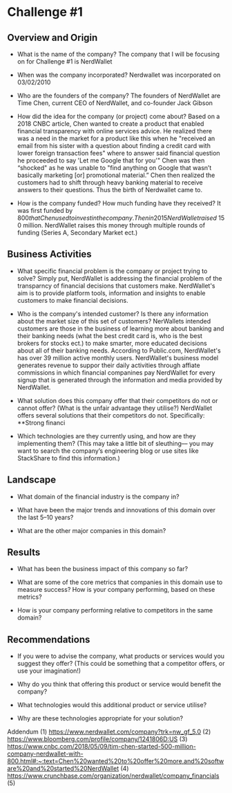 # Challenge #1

## Overview and Origin

* What is the name of the company? The company that I will be focusing on for Challenge #1 is NerdWallet 

* When was the company incorporated? Nerdwallet was incorporated on 03/02/2010

* Who are the founders of the company? The founders of NerdWallet are Time Chen, current CEO of NerdWallet, and co-founder Jack Gibson

* How did the idea for the company (or project) come about? Based on a 2018 CNBC article, Chen wanted to create a product that enabled financial transparency with online services advice. He realized there was a need in the market for a product like this when he "received an email from his sister with a question about finding a credit card with lower foreign transaction fees" where to answer said financial question he proceeded to say 'Let me Google that for you'" Chen was then “shocked" as he was unable to "find anything on Google that wasn’t basically marketing [or] promotional material.” Chen then realized the customers had to shift through heavy banking material to receive answers to their questions. Thus the birth of Nerdwallet came to. 

* How is the company funded? How much funding have they received? It was first funded by $800 that Chen used to invest in the company. Then in 2015 NerdWallet raised ~$150 million. NerdWallet raises this money through multiple rounds of funding (Series A,  Secondary Market ect.)


## Business Activities

* What specific financial problem is the company or project trying to solve? Simply put, NerdWallet is addressing the financial problem of the transparncy of financial decisions that customers make. NerdWallet's aim is to provide platform tools, information and insights to enable customers to make financial decisions. 

* Who is the company's intended customer?  Is there any information about the market size of this set of customers? NerWallets intended customers are those in the business of learning more about banking and their banking needs (what the best credit card is, who is the best brokers for stocks ect.) to make smarter, more educated decisions about all of their banking needs. According to Public.com, NerdWallet's has over 39 million active monthly users. NerdWallet's business model generates revenue to suppor their daily activities through affiate commissions in which financial companines pay NerdWallet for every signup that is generated through the information and media provided by NerdWallet. 

* What solution does this company offer that their competitors do not or cannot offer? (What is the unfair advantage they utilise?) NerdWallet offers several solutions that their competitors do not. Specifically:
**Strong financi
* Which technologies are they currently using, and how are they implementing them? (This may take a little bit of sleuthing–– you may want to search the company’s engineering blog or use sites like StackShare to find this information.) 


## Landscape

* What domain of the financial industry is the company in? 

* What have been the major trends and innovations of this domain over the last 5–10 years?

* What are the other major companies in this domain?


## Results

* What has been the business impact of this company so far?

* What are some of the core metrics that companies in this domain use to measure success? How is your company performing, based on these metrics?

* How is your company performing relative to competitors in the same domain?


## Recommendations

* If you were to advise the company, what products or services would you suggest they offer? (This could be something that a competitor offers, or use your imagination!)

* Why do you think that offering this product or service would benefit the company?

* What technologies would this additional product or service utilise?

* Why are these technologies appropriate for your solution?

Addendum 
(1) https://www.nerdwallet.com/company?trk=nw_gf_5.0
(2) https://www.bloomberg.com/profile/company/1241806D:US
(3) https://www.cnbc.com/2018/05/09/tim-chen-started-500-million-company-nerdwallet-with-800.html#:~:text=Chen%20wanted%20to%20offer%20more,and%20software%20and%20started%20NerdWallet
(4) https://www.crunchbase.com/organization/nerdwallet/company_financials
(5) 

